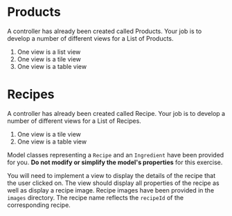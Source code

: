 # Products

A controller has already been created called Products. Your job is to develop a number of different views for a List of Products.

1. One view is a list view
2. One view is a tile view
3. One view is a table view


# Recipes

A controller has already been created called Recipe. Your job is to develop a number of different views for a List of Recipes.

1. One view is a tile view
2. One view is a table view


Model classes representing a `Recipe` and an `Ingredient` have been provided for you. **Do not modify or simplify the model's properties**
for this exercise.

You will need to implement a view to display the details of the recipe that the user clicked on.  The view should display all properties of the recipe as well as display a recipe image. Recipe images have been provided in the `images` directory. The recipe name reflects the `recipeId` of the corresponding recipe.